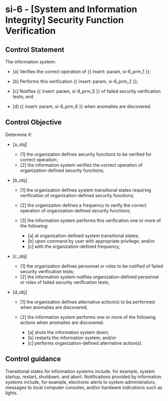 # si-6 - \[System and Information Integrity\] Security Function Verification

## Control Statement

The information system:

- \[a\] Verifies the correct operation of {{ insert: param, si-6_prm_1 }};

- \[b\] Performs this verification {{ insert: param, si-6_prm_2 }};

- \[c\] Notifies {{ insert: param, si-6_prm_5 }} of failed security verification tests; and

- \[d\]  {{ insert: param, si-6_prm_6 }} when anomalies are discovered.

## Control Objective

Determine if:

- \[a_obj\]

  - \[1\] the organization defines security functions to be verified for correct operation;
  - \[2\] the information system verifies the correct operation of organization-defined security functions;

- \[b_obj\]

  - \[1\] the organization defines system transitional states requiring verification of organization-defined security functions;
  - \[2\] the organization defines a frequency to verify the correct operation of organization-defined security functions;
  - \[3\] the information system performs this verification one or more of the following:

    - \[a\] at organization-defined system transitional states;
    - \[b\] upon command by user with appropriate privilege; and/or
    - \[c\] with the organization-defined frequency;

- \[c_obj\]

  - \[1\] the organization defines personnel or roles to be notified of failed security verification tests;
  - \[2\] the information system notifies organization-defined personnel or roles of failed security verification tests;

- \[d_obj\]

  - \[1\] the organization defines alternative action(s) to be performed when anomalies are discovered;
  - \[2\] the information system performs one or more of the following actions when anomalies are discovered:

    - \[a\] shuts the information system down;
    - \[b\] restarts the information system; and/or
    - \[c\] performs organization-defined alternative action(s).

## Control guidance

Transitional states for information systems include, for example, system startup, restart, shutdown, and abort. Notifications provided by information systems include, for example, electronic alerts to system administrators, messages to local computer consoles, and/or hardware indications such as lights.
